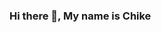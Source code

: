### Hi there 👋, My name is Chike 

<!--
**chikeokwudiafor/chikeokwudiafor** is a ✨ _special_ ✨ repository because its `README.md` (this file) appears on your GitHub profile.


I am a Data Scientist / Data Analyst and I just finished my Masters degree in Analytics and Information Management. This degree transformed me from a business major with no code experience to someone who thrives off data and knowing more about it. I love using data to discover patterns and tell amazing stories with them. It allows me to express my creativity, my critical thinking and my willigness to solve problems. 

Skills: Python | SQL| Power BI| Tableau | Machine Learning | Excel

- 🤔 I’m currently looking for new job opportunities
- 🌱 I’m learning more about creating meaningful dashboards on Tableau
- 🔭 I’m constantly improving my Data Science and Data Analytic skills
- 😄 Pronouns: He/Him
- ⚡ Fun fact: Photography 📸 is a fun hobby: www.ccjophotography.com 

[![Linkedin Badge](https://img.shields.io/badge/-chikeokwudiafor-0072b1?style=flat&logo=Linkedin&logoColor=white&link=https://www.linkedin.com/in/chike-okwudiafor/)](https://www.linkedin.com/in/chike-okwudiafor/) 

[![Chike Okwudiafor's GitHub stats](https://github-readme-stats.vercel.app/api?username=chikeokwudiafor)](https://github.com/chikeokwudiafor/github-readme-stats)
[![Top Langs](https://github-readme-stats.vercel.app/api/top-langs/?username=chikeokwudiafor&layout=compact)](https://github.com/chikeokwudiafor/github-readme-stats) 

![GitHub streak stats](https://github-readme-streak-stats.herokuapp.com/?user=chikeokwudiafor) 

![Profile views](https://gpvc.arturio.dev/chikeokwudiafor) 
